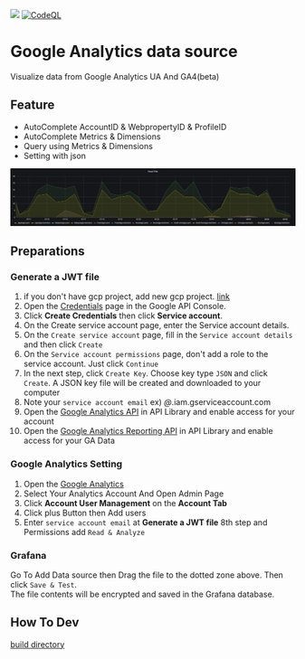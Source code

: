 ![](https://img.shields.io/github/v/release/blackcowmoo/Grafana-Google-Analytics-DataSource?style=plastic) [![CodeQL](https://github.com/blackcowmoo/Grafana-Google-Analytics-DataSource/actions/workflows/codeql-analysis.yml/badge.svg)](https://github.com/blackcowmoo/Grafana-Google-Analytics-DataSource/actions/workflows/codeql-analysis.yml)
# Google Analytics data source

Visualize data from Google Analytics UA And GA4(beta)

## Feature
- AutoComplete AccountID & WebpropertyID & ProfileID
- AutoComplete Metrics & Dimensions
- Query using Metrics & Dimensions
- Setting with json

![query](https://github.com/blackcowmoo/Grafana-Google-Analytics-DataSource/blob/master/src/img/query.png?raw=true)

## Preparations
### Generate a JWT file

1.  if you don't have gcp project, add new gcp project. [link](https://cloud.google.com/resource-manager/docs/creating-managing-projects#console)
2.  Open the [Credentials](https://console.developers.google.com/apis/credentials) page in the Google API Console.
3.  Click **Create Credentials** then click **Service account**.
4.  On the Create service account page, enter the Service account details.
5.  On the `Create service account` page, fill in the `Service account details` and then click `Create`
6.  On the `Service account permissions` page, don't add a role to the service account. Just click `Continue`
7.  In the next step, click `Create Key`. Choose key type `JSON` and click `Create`. A JSON key file will be created and downloaded to your computer
8.  Note your `service account email` ex) *@*.iam.gserviceaccount.com
9.  Open the [Google Analytics API](https://console.cloud.google.com/apis/library/analytics.googleapis.com)  in API Library and enable access for your account
10. Open the [Google Analytics Reporting API](https://console.cloud.google.com/marketplace/product/google/analyticsreporting.googleapis.com?q=search&referrer=search&project=composed-apogee-307906)  in API Library and enable access for your GA Data

### Google Analytics Setting

1. Open the [Google Analytics](https://analytics.google.com/)
2. Select Your Analytics Account And Open Admin Page
3. Click **Account User Management** on the **Account Tab**
4. Click plus Button then Add users
5. Enter `service account email` at **Generate a JWT file** 8th step and Permissions add `Read & Analyze`

### Grafana
Go To Add Data source then Drag the file to the dotted zone above. Then click `Save & Test`.   
The file contents will be encrypted and saved in the Grafana database.

## How To Dev
[build directory](https://github.com/blackcowmoo/Grafana-Google-Analytics-DataSource/tree/master/build)
